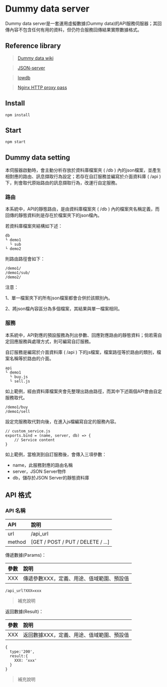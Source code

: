 # Dummy data server

Dummy data server是一套運用虛擬數據(Dummy data)的API服務伺服器；其回傳內容不包含任何有用的資料，但仍符合服務回傳結果實際數據格式。

## Reference library
> [Dummy data wiki](https://en.wikipedia.org/wiki/Dummy_data)

> [JSON-server](https://github.com/typicode/json-server)

> [lowdb](https://github.com/typicode/lowdb)

> [Nginx HTTP proxy pass](https://sharefunyeh.gitbooks.io/webdev/content/articles/understand-nginx-proxy-load-balancing-buffer-and-cache.html)

## Install
```
npm install
```

## Start
```
npm start
```

## Dummy data setting

本伺服器啟動時，會主動分析存放於資料庫檔案夾 ( /db ) 內的json檔案，並產生相對應的路由、訊息擷取行為設定；若存在自訂服務並編寫於介面資料庫 ( /api ) 下，則會取代原始路由的訊息擷取行為，改運行自定服務。

### 路由

本系統中，API的靜態路由，是由資料庫檔案夾 ( /db ) 內的檔案夾名稱定義，而回傳的靜態資料則是存在於檔案夾下的json檔內。

若資料庫檔案夾結構如下述：

```
db
└ demo1
  └ sub
└ demo2
```

則路由路徑會如下：

```
/demo1/
/demo1/sub/
/demo2/
```

注意：

1、單一檔案夾下的所有json檔案都會合併於該類別內。

2、將json檔內容區分為多個檔案，其結果與單一檔案相同。

### 服務

本系統中，API對應的預設服務為列出參數、回應對應路由的靜態資料；倘若需自定回應服務與處理方式，則可編寫自訂服務。

自訂服務是編寫於介面資料庫 ( /api ) 下的js檔案，檔案路徑等於路由的類別，檔案名稱等於路由的介面。

```
api
└ demo1
  └ buy.js
  └ sell.js
```

如上範例，經由資料庫檔案夾會先整理出路由路徑，而其中下述兩個API會由自定服務取代。

```
/demo1/buy
/demo1/sell
```

設定完服務取代對向後，在進入js檔編寫自定的服務內容。

```
// custom_service.js
exports.bind = (name, server, db) => {
	// Service content
}
```

如上範例，當檢測到自訂服務後，會傳入三項參數：
* name，此服務對應的路由名稱
* server，JSON Server物件
* db，儲存於JSON Server的靜態資料庫

## API 格式

### API 名稱

| API     | 說明 |
| :---    | :--- |
| url     | /api_url |
| method  | [GET / POST / PUT / DELETE / ...] |

傳遞數據(Params)：

| 參數    | 說明 |
| :---    | :--- |
| XXX | 傳遞參數XXX，定義、用途、值域範圍、預設值 |

```
/api_url?XXX=xxx
```
> 補充說明

返回數據(Result)：

| 參數    | 說明 |
| :---    | :--- |
| XXX | 返回數據XXX，定義、用途、值域範圍、預設值 |

```
{
  type:'200',
  result:{
    XXX: 'xxx'
  }
}
```
> 補充說明
